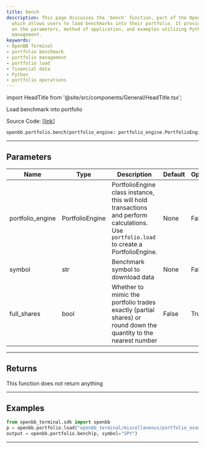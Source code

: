 ```yaml
---
title: bench
description: This page discusses the 'bench' function, part of the OpenBB Terminal,
  which allows users to load benchmarks into their portfolio. It provides details
  on the parameters, method of application, and examples utilizing Python for portfolio
  management.
keywords:
- OpenBB Terminal
- portfolio benchmark
- portfolio management
- portfolio load
- financial data
- Python
- portfolio operations
---
```


import HeadTitle from '@site/src/components/General/HeadTitle.tsx';

<HeadTitle title="bench - Portfolio - Reference | OpenBB SDK Docs" />

Load benchmark into portfolio

Source Code: [[link](https://github.com/OpenBB-finance/OpenBBTerminal/tree/main/openbb_terminal/portfolio/portfolio_model.py#L93)]

```python
openbb.portfolio.bench(portfolio_engine: portfolio_engine.PortfolioEngine, symbol: str, full_shares: bool = False)
```

---

## Parameters

| Name | Type | Description | Default | Optional |
| ---- | ---- | ----------- | ------- | -------- |
| portfolio_engine | PortfolioEngine | PortfolioEngine class instance, this will hold transactions and perform calculations.<br/>Use `portfolio.load` to create a PortfolioEngine. | None | False |
| symbol | str | Benchmark symbol to download data | None | False |
| full_shares | bool | Whether to mimic the portfolio trades exactly (partial shares) or round down the<br/>quantity to the nearest number | False | True |


---

## Returns

This function does not return anything

---

## Examples

```python
from openbb_terminal.sdk import openbb
p = openbb.portfolio.load("openbb_terminal/miscellaneous/portfolio_examples/holdings/example.csv")
output = openbb.portfolio.bench(p, symbol="SPY")
```

---
